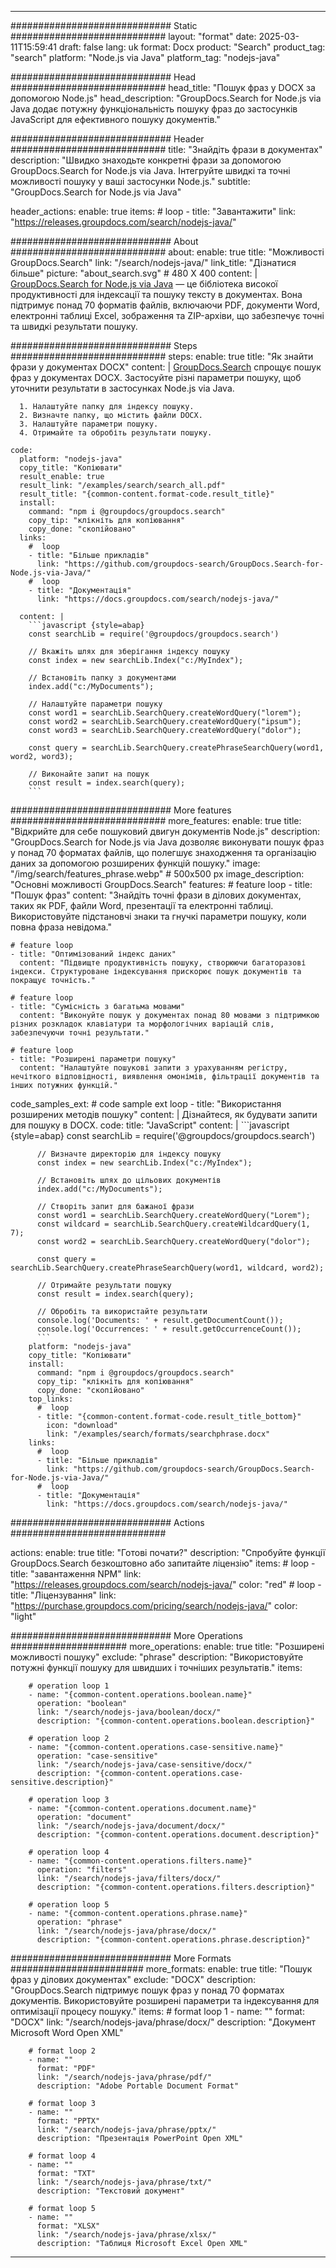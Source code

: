 
---
############################# Static ############################
layout: "format"
date:  2025-03-11T15:59:41
draft: false
lang: uk
format: Docx
product: "Search"
product_tag: "search"
platform: "Node.js via Java"
platform_tag: "nodejs-java"

############################# Head ############################
head_title: "Пошук фраз у DOCX за допомогою Node.js"
head_description: "GroupDocs.Search for Node.js via Java додає потужну функціональність пошуку фраз до застосунків JavaScript для ефективного пошуку документів."

############################# Header ############################
title: "Знайдіть фрази в документах" 
description: "Швидко знаходьте конкретні фрази за допомогою GroupDocs.Search for Node.js via Java. Інтегруйте швидкі та точні можливості пошуку у ваші застосунки Node.js."
subtitle: "GroupDocs.Search for Node.js via Java" 

header_actions:
  enable: true
  items:
    #  loop
    - title: "Завантажити"
      link: "https://releases.groupdocs.com/search/nodejs-java/"
      
############################# About ############################
about:
    enable: true
    title: "Можливості GroupDocs.Search"
    link: "/search/nodejs-java/"
    link_title: "Дізнатися більше"
    picture: "about_search.svg" # 480 X 400
    content: |
       [GroupDocs.Search for Node.js via Java](/search/nodejs-java/) — це бібліотека високої продуктивності для індексації та пошуку тексту в документах. Вона підтримує понад 70 форматів файлів, включаючи PDF, документи Word, електронні таблиці Excel, зображення та ZIP-архіви, що забезпечує точні та швидкі результати пошуку.

############################# Steps ############################
steps:
    enable: true
    title: "Як знайти фрази у документах DOCX"
    content: |
      [GroupDocs.Search](/search/nodejs-java/) спрощує пошук фраз у документах DOCX. Застосуйте різні параметри пошуку, щоб уточнити результати в застосунках Node.js via Java.
      
      1. Налаштуйте папку для індексу пошуку.
      2. Визначте папку, що містить файли DOCX.
      3. Налаштуйте параметри пошуку.
      4. Отримайте та обробіть результати пошуку.
   
    code:
      platform: "nodejs-java"
      copy_title: "Копіювати"
      result_enable: true
      result_link: "/examples/search/search_all.pdf"
      result_title: "{common-content.format-code.result_title}"
      install:
        command: "npm i @groupdocs/groupdocs.search"
        copy_tip: "клікніть для копіювання"
        copy_done: "скопійовано"
      links:
        #  loop
        - title: "Більше прикладів"
          link: "https://github.com/groupdocs-search/GroupDocs.Search-for-Node.js-via-Java/"
        #  loop
        - title: "Документація"
          link: "https://docs.groupdocs.com/search/nodejs-java/"
          
      content: |
        ```javascript {style=abap}
        const searchLib = require('@groupdocs/groupdocs.search')

        // Вкажіть шлях для зберігання індексу пошуку
        const index = new searchLib.Index("c:/MyIndex");

        // Встановіть папку з документами
        index.add("c:/MyDocuments");

        // Налаштуйте параметри пошуку
        const word1 = searchLib.SearchQuery.createWordQuery("lorem");
        const word2 = searchLib.SearchQuery.createWordQuery("ipsum");
        const word3 = searchLib.SearchQuery.createWordQuery("dolor");

        const query = searchLib.SearchQuery.createPhraseSearchQuery(word1, word2, word3);

        // Виконайте запит на пошук
        const result = index.search(query);
        ```            

############################# More features ############################
more_features:
  enable: true
  title: "Відкрийте для себе пошуковий двигун документів Node.js"
  description: "GroupDocs.Search for Node.js via Java дозволяє виконувати пошук фраз у понад 70 форматах файлів, що полегшує знаходження та організацію даних за допомогою розширених функцій пошуку."
  image: "/img/search/features_phrase.webp" # 500x500 px
  image_description: "Основні можливості GroupDocs.Search"
  features:
    # feature loop
    - title: "Пошук фраз"
      content: "Знайдіть точні фрази в ділових документах, таких як PDF, файли Word, презентації та електронні таблиці. Використовуйте підстановчі знаки та гнучкі параметри пошуку, коли повна фраза невідома."

    # feature loop
    - title: "Оптимізований індекс даних"
      content: "Підвищте продуктивність пошуку, створюючи багаторазові індекси. Структуроване індексування прискорює пошук документів та покращує точність."

    # feature loop
    - title: "Сумісність з багатьма мовами"
      content: "Виконуйте пошук у документах понад 80 мовами з підтримкою різних розкладок клавіатури та морфологічних варіацій слів, забезпечуючи точні результати."

    # feature loop
    - title: "Розширені параметри пошуку"
      content: "Налаштуйте пошукові запити з урахуванням регістру, нечіткого відповідності, виявлення омонімів, фільтрації документів та інших потужних функцій."
      
  code_samples_ext:
    # code sample ext loop
    - title: "Використання розширених методів пошуку"
      content: |
        Дізнайтеся, як будувати запити для пошуку в DOCX.
      code:
        title: "JavaScript"
        content: |
          ```javascript {style=abap}
          const searchLib = require('@groupdocs/groupdocs.search')
          
          // Визначте директорію для індексу пошуку
          const index = new searchLib.Index("c:/MyIndex");
              
          // Встановіть шлях до цільових документів
          index.add("c:/MyDocuments");

          // Створіть запит для бажаної фрази
          const word1 = searchLib.SearchQuery.createWordQuery("Lorem");
          const wildcard = searchLib.SearchQuery.createWildcardQuery(1, 7);
          const word2 = searchLib.SearchQuery.createWordQuery("dolor");

          const query = searchLib.SearchQuery.createPhraseSearchQuery(word1, wildcard, word2);

          // Отримайте результати пошуку
          const result = index.search(query);
          
          // Обробіть та використайте результати
          console.log('Documents: ' + result.getDocumentCount());
          console.log('Occurrences: ' + result.getOccurrenceCount());
          ```
        platform: "nodejs-java"
        copy_title: "Копіювати"
        install:
          command: "npm i @groupdocs/groupdocs.search"
          copy_tip: "клікніть для копіювання"
          copy_done: "скопійовано"
        top_links:
          #  loop
          - title: "{common-content.format-code.result_title_bottom}"
            icon: "download"
            link: "/examples/search/formats/searchphrase.docx"
        links:
          #  loop
          - title: "Більше прикладів"
            link: "https://github.com/groupdocs-search/GroupDocs.Search-for-Node.js-via-Java/"
          #  loop
          - title: "Документація"
            link: "https://docs.groupdocs.com/search/nodejs-java/"
            

            


############################# Actions ############################

actions:
  enable: true
  title: "Готові почати?"
  description: "Спробуйте функції GroupDocs.Search безкоштовно або запитайте ліцензію"
  items:
    #  loop
    - title: "завантаження NPM"
      link: "https://releases.groupdocs.com/search/nodejs-java/"
      color: "red"
        #  loop
    - title: "Ліцензування"
      link: "https://purchase.groupdocs.com/pricing/search/nodejs-java/"
      color: "light"


############################# More Operations #####################
more_operations:
    enable: true
    title: "Розширені можливості пошуку"
    exclude: "phrase"
    description: "Використовуйте потужні функції пошуку для швидших і точніших результатів."
    items: 
          
        # operation loop 1
        - name: "{common-content.operations.boolean.name}"
          operation: "boolean"
          link: "/search/nodejs-java/boolean/docx/"
          description: "{common-content.operations.boolean.description}"

        # operation loop 2
        - name: "{common-content.operations.case-sensitive.name}"
          operation: "case-sensitive"
          link: "/search/nodejs-java/case-sensitive/docx/"
          description: "{common-content.operations.case-sensitive.description}"

        # operation loop 3
        - name: "{common-content.operations.document.name}"
          operation: "document"
          link: "/search/nodejs-java/document/docx/"
          description: "{common-content.operations.document.description}"

        # operation loop 4
        - name: "{common-content.operations.filters.name}"
          operation: "filters"
          link: "/search/nodejs-java/filters/docx/"
          description: "{common-content.operations.filters.description}"

        # operation loop 5
        - name: "{common-content.operations.phrase.name}"
          operation: "phrase"
          link: "/search/nodejs-java/phrase/docx/"
          description: "{common-content.operations.phrase.description}"
          
        
          
############################# More Formats ########################
more_formats:
    enable: true
    title: "Пошук фраз у ділових документах"
    exclude: "DOCX"
    description: "GroupDocs.Search підтримує пошук фраз у понад 70 форматах документів. Використовуйте розширені параметри та індексування для оптимізації процесу пошуку."
    items: 
        # format loop 1
        - name: ""
          format: "DOCX"
          link: "/search/nodejs-java/phrase/docx/"
          description: "Документ Microsoft Word Open XML"
          
        # format loop 2
        - name: ""
          format: "PDF"
          link: "/search/nodejs-java/phrase/pdf/"
          description: "Adobe Portable Document Format"
          
        # format loop 3
        - name: ""
          format: "PPTX"
          link: "/search/nodejs-java/phrase/pptx/"
          description: "Презентація PowerPoint Open XML"

        # format loop 4
        - name: ""
          format: "TXT"
          link: "/search/nodejs-java/phrase/txt/"
          description: "Текстовий документ"
          
        # format loop 5
        - name: ""
          format: "XLSX"
          link: "/search/nodejs-java/phrase/xlsx/"
          description: "Таблиця Microsoft Excel Open XML"
  

---